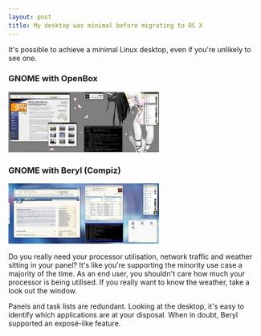 ```yaml
---
layout: post
title: My desktop was minimal before migrating to OS X
---
```


It's possible to achieve a minimal Linux desktop, even if you're unlikely to see one.

### GNOME with OpenBox

[![Minimal OpenBox desktop](/images/posts/2009-09-20-my-desktop-was-minimal-before-migrating-to-os-x/My_desktop_for_February_2007_by_Tatey86.png)](http://tatey86.deviantart.com/art/My-desktop-for-February-2007-48042475)

### GNOME with Beryl (Compiz)

[![Minimal GNOME desktop](/images/posts/2009-09-20-my-desktop-was-minimal-before-migrating-to-os-x/My_desktop_for_November_by_Tatey86.jpg)](http://tatey86.deviantart.com/art/My-desktop-for-November-45348999)

Do you really need your processor utilisation, network traffic and weather sitting in your panel? It's like you're supporting the minority use case a majority of the time. As an end user, you shouldn't care how much your processor is being utilised. If you really want to know the weather, take a look out the window.

Panels and task lists are redundant. Looking at the desktop, it's easy to identify which applications are at your disposal. When in doubt, Beryl supported an expos&eacute;-like feature.
